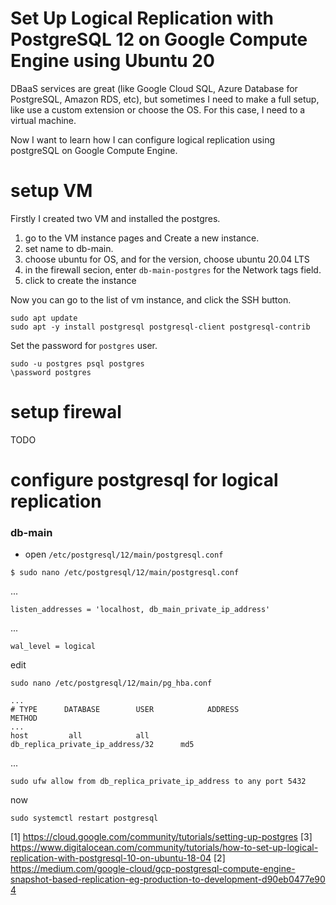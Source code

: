# Set Up Logical Replication with PostgreSQL 12 on Google Compute Engine using Ubuntu 20 

DBaaS services are great (like Google Cloud SQL, Azure Database for PostgreSQL, Amazon RDS, etc), but sometimes I need to make a full setup, like use a custom extension or choose the OS. For this case, I need to a virtual machine. 

Now I want to learn how I can configure logical replication using postgreSQL on Google Compute Engine. 


# setup VM

Firstly I created two VM and installed the postgres.

1. go to the VM instance pages and Create a new instance. 
2. set name to db-main. 
3. choose ubuntu for OS, and for the version, choose ubuntu 20.04 LTS
4. in the firewall secion, enter `db-main-postgres` for the Network tags field.
5. click to create the instance

Now you can go to the list of vm instance, and click the SSH button.

```
sudo apt update
sudo apt -y install postgresql postgresql-client postgresql-contrib
```

Set the password for `postgres` user.
```
sudo -u postgres psql postgres
\password postgres
```

# setup firewal
TODO

# configure postgresql for logical replication

### db-main

- open `/etc/postgresql/12/main/postgresql.conf`
```
$ sudo nano /etc/postgresql/12/main/postgresql.conf
```
...
```
listen_addresses = 'localhost, db_main_private_ip_address'
```
...
```
wal_level = logical
```
edit 
```
sudo nano /etc/postgresql/12/main/pg_hba.conf
```
```
...
# TYPE      DATABASE        USER            ADDRESS                               METHOD
...
host         all            all             db_replica_private_ip_address/32      md5
```
...
```
sudo ufw allow from db_replica_private_ip_address to any port 5432
```

now
```
sudo systemctl restart postgresql
```

[1] https://cloud.google.com/community/tutorials/setting-up-postgres
[3] https://www.digitalocean.com/community/tutorials/how-to-set-up-logical-replication-with-postgresql-10-on-ubuntu-18-04
[2] https://medium.com/google-cloud/gcp-postgresql-compute-engine-snapshot-based-replication-eg-production-to-development-d90eb0477e90
[4](https://cloud.netapp.com/blog/azure-cvo-blg-azure-postgresql-managed-or-self-managed)
